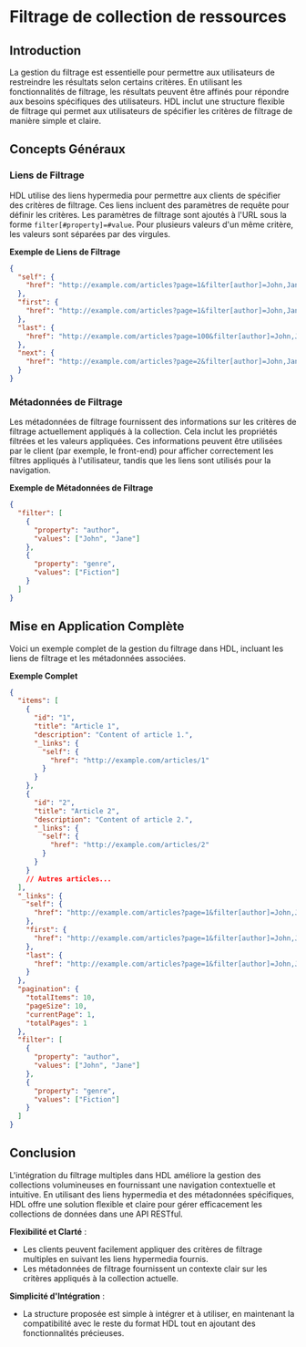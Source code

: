 # Filtrage de collection de ressources

## Introduction

La gestion du filtrage est essentielle pour permettre aux utilisateurs de restreindre les résultats selon certains critères. En utilisant les fonctionnalités de filtrage, les résultats peuvent être affinés pour répondre aux besoins spécifiques des utilisateurs. HDL inclut une structure flexible de filtrage qui permet aux utilisateurs de spécifier les critères de filtrage de manière simple et claire.

## Concepts Généraux

### Liens de Filtrage

HDL utilise des liens hypermedia pour permettre aux clients de spécifier des critères de filtrage. Ces liens incluent des paramètres de requête pour définir les critères. Les paramètres de filtrage sont ajoutés à l'URL sous la forme `filter[#property]=#value`. Pour plusieurs valeurs d'un même critère, les valeurs sont séparées par des virgules.

**Exemple de Liens de Filtrage**

```json
{
  "self": {
    "href": "http://example.com/articles?page=1&filter[author]=John,Jane&filter[genre]=Fiction"
  },
  "first": {
    "href": "http://example.com/articles?page=1&filter[author]=John,Jane&filter[genre]=Fiction"
  },
  "last": {
    "href": "http://example.com/articles?page=100&filter[author]=John,Jane&filter[genre]=Fiction"
  },
  "next": {
    "href": "http://example.com/articles?page=2&filter[author]=John,Jane&filter[genre]=Fiction"
  }
}
```

### Métadonnées de Filtrage

Les métadonnées de filtrage fournissent des informations sur les critères de filtrage actuellement appliqués à la collection. Cela inclut les propriétés filtrées et les valeurs appliquées. Ces informations peuvent être utilisées par le client (par exemple, le front-end) pour afficher correctement les filtres appliqués à l'utilisateur, tandis que les liens sont utilisés pour la navigation.

**Exemple de Métadonnées de Filtrage**

```json
{
  "filter": [
    {
      "property": "author",
      "values": ["John", "Jane"]
    },
    {
      "property": "genre",
      "values": ["Fiction"]
    }
  ]
}
```

## Mise en Application Complète

Voici un exemple complet de la gestion du filtrage dans HDL, incluant les liens de filtrage et les métadonnées associées.

**Exemple Complet**

```json
{
  "items": [
    {
      "id": "1",
      "title": "Article 1",
      "description": "Content of article 1.",
      "_links": {
        "self": {
          "href": "http://example.com/articles/1"
        }
      }
    },
    {
      "id": "2",
      "title": "Article 2",
      "description": "Content of article 2.",
      "_links": {
        "self": {
          "href": "http://example.com/articles/2"
        }
      }
    }
    // Autres articles...
  ],
  "_links": {
    "self": {
      "href": "http://example.com/articles?page=1&filter[author]=John,Jane&filter[genre]=Fiction"
    },
    "first": {
      "href": "http://example.com/articles?page=1&filter[author]=John,Jane&filter[genre]=Fiction"
    },
    "last": {
      "href": "http://example.com/articles?page=1&filter[author]=John,Jane&filter[genre]=Fiction"
    }
  },
  "pagination": {
    "totalItems": 10,
    "pageSize": 10,
    "currentPage": 1,
    "totalPages": 1
  },
  "filter": [
    {
      "property": "author",
      "values": ["John", "Jane"]
    },
    {
      "property": "genre",
      "values": ["Fiction"]
    }
  ]
}
```

## Conclusion

L'intégration du filtrage multiples dans HDL améliore la gestion des collections volumineuses en fournissant une navigation contextuelle et intuitive. En utilisant des liens hypermedia et des métadonnées spécifiques, HDL offre une solution flexible et claire pour gérer efficacement les collections de données dans une API RESTful. 

**Flexibilité et Clarté** :
   - Les clients peuvent facilement appliquer des critères de filtrage multiples en suivant les liens hypermedia fournis.
   - Les métadonnées de filtrage fournissent un contexte clair sur les critères appliqués à la collection actuelle.

**Simplicité d'Intégration** :
   - La structure proposée est simple à intégrer et à utiliser, en maintenant la compatibilité avec le reste du format HDL tout en ajoutant des fonctionnalités précieuses.